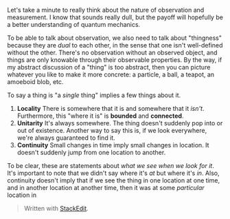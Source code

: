 Let's take a minute to really think about the nature of observation and measurement. I know that sounds really dull, but the payoff will hopefully be a better understanding of quantum mechanics.

To be able to talk about observation, we also need to talk about "thingness" because they are *dual* to each other, in the sense that one isn't well-defined without the other. There's no observation without an observed object, and things are only knowable through their observable properties. By the way, if my abstract discussion of a "thing" is too abstract, then you can picture whatever you like to make it more concrete: a particle, a ball, a teapot, an amoeboid blob, etc.

To say a thing is "a *single* thing" implies a few things about it. 
1. **Locality**
There is somewhere that it is and somewhere that it *isn't*. Furthermore, this "where it is" is **bounded** and **connected**.
2. **Unitarity**
It's always somewhere. The thing doesn't suddenly pop into or out of existence. Another way to say this is, if we look everywhere, we're always guaranteed to find it.
3. **Continuity**
Small changes in time imply small changes in location. It doesn't suddenly jump from one location to another.

To be clear, these are statements about *what we see when we look for it*. It's important to note that we didn't say where it's *at* but where it's *in*. Also, continuity doesn't imply that if we see the thing in one location at one time, and in another location at another time, then it was at some *particular* location in 




> Written with [StackEdit](https://stackedit.io/).
<!--stackedit_data:
eyJoaXN0b3J5IjpbLTcxMzQ3MTU1MywtNTY1NDg1NjQ4LC0xOT
U5NjAxNzAzLC0xMDA1Mjk5NTI2LDU2MTk3NTM5MCwtMTQxNzkx
MjcyOCwtMTk3NDE4MjA2MCwtNTY2Mjc3MTQ2LC0xOTQ0MTk2OD
c0XX0=
-->